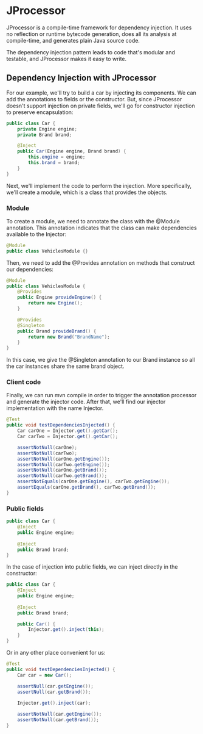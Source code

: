 # JProcessor

JProcessor is a compile-time framework for dependency injection. It uses no
reflection or runtime bytecode generation, does all its analysis at
compile-time, and generates plain Java source code.

The dependency injection pattern leads to code that's modular and testable,
and JProcessor makes it easy to write.

## Dependency Injection with JProcessor

For our example, we'll try to build a car by injecting its components.
We can add the annotations to fields or the constructor. But, since JProcessor
doesn't support injection on private fields, we'll go for constructor injection
to preserve encapsulation:
```java
public class Car {
    private Engine engine;
    private Brand brand;

    @Inject
    public Car(Engine engine, Brand brand) {
        this.engine = engine;
        this.brand = brand;
    }
}
```
Next, we'll implement the code to perform the injection. More specifically, we'll
create a module, which is a class that provides the objects.

### Module

To create a module, we need to annotate the class with the @Module annotation.
This annotation indicates that the class can make dependencies available to the
Injector:
```java
@Module
public class VehiclesModule {}
```
Then, we need to add the @Provides annotation on methods that construct our dependencies:
```java
@Module
public class VehiclesModule {
    @Provides
    public Engine provideEngine() {
        return new Engine();
    }

    @Provides
    @Singleton
    public Brand provideBrand() { 
        return new Brand("BrandName"); 
    }
}
```
In this case, we give the @Singleton annotation to our Brand instance so all the car instances
share the same brand object.

### Client code

Finally, we can run mvn compile in order to trigger the annotation processor
and generate the injector code. After that, we'll find our injector implementation
with the name Injector.
```java
@Test
public void testDependenciesInjected() {
    Car carOne = Injector.get().getCar();
    Car carTwo = Injector.get().getCar();

    assertNotNull(carOne);
    assertNotNull(carTwo);
    assertNotNull(carOne.getEngine());
    assertNotNull(carTwo.getEngine());
    assertNotNull(carOne.getBrand());
    assertNotNull(carTwo.getBrand());
    assertNotEquals(carOne.getEngine(), carTwo.getEngine());
    assertEquals(carOne.getBrand(), carTwo.getBrand());
}
```

### Public fields

```java
public class Car {
    @Inject
    public Engine engine;
    
    @Inject
    public Brand brand;
}
```
In the case of injection into public fields, we can inject directly in the constructor:
```java
public class Car {
    @Inject
    public Engine engine;
    
    @Inject
    public Brand brand;

    public Car() {
        Injector.get().inject(this);
    }
}
```
Or in any other place convenient for us:
```java
@Test
public void testDependenciesInjected() {
    Car car = new Car();

    assertNull(car.getEngine());
    assertNull(car.getBrand());
    
    Injector.get().inject(car);

    assertNotNull(car.getEngine());
    assertNotNull(car.getBrand());
}
```